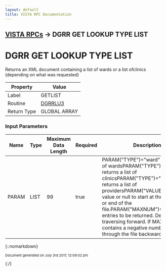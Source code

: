 ```yaml
---
layout: default
title: VISTA RPC Documentation
---
```


## [VISTA RPCs](TableOfContents) &#8594; DGRR GET LOOKUP TYPE LIST
# DGRR GET LOOKUP TYPE LIST

Returns an XML document containing a list of wards or a list ofclinics (depending on what was requested)

Property | Value
--- | ---
Label | GETLIST
Routine | [DGRRLU3](http://code.osehra.org/dox/Routine_DGRRLU3_source.html)
Return Type | GLOBAL ARRAY


### Input Parameters

Name | Type | Maximum Data Length | Required | Description
--- | --- | --- | --- | ---
PARAM | LIST | 99 | true | PARAM(&quot;TYPE&quot;)&#x3D;&quot;ward&quot; returns a list of wardsPARAM(&quot;TYPE&quot;)&#x3D;&quot;clinic&quot; returns a list of clinicsPARAM(&quot;TYPE&quot;)&#x3D;&quot;provider&quot; returns a list of providersPARAM(&quot;VALUE&quot;)&#x3D;Beginning value or null to start at the beginning               or end of the file.PARAM(&quot;MAXNUM&quot;)&#x3D;Number of entries to be returned.  Defaults to                traversing forward. If MAXNUM contains a negative                number, traverses through the file backwards.



{::nomarkdown} <br/><p style="font-size: 11px">Document generated on July 3rd 2017, 12:09:02 pm</p>{:/}